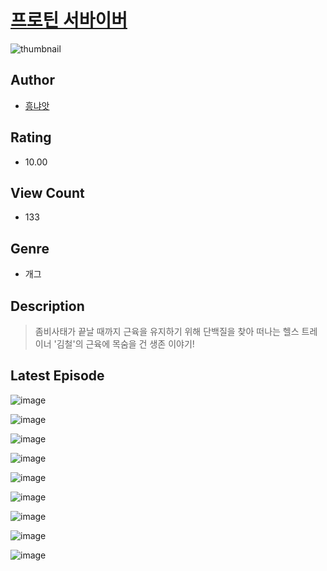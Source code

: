 # [프로틴 서바이버](https://comic.naver.com/challenge/list?titleId=810443)
![thumbnail](https://image-comic.pstatic.net/user_contents_data/challenge_comic/2023/05/23/366896/upload_7363440806133446450_480x623.jpeg)

## Author
- [흥냐앗](https://comic.naver.com/artistTitle?id=366896)

## Rating
- 10.00

## View Count
- 133

## Genre
- 개그

## Description
> 좀비사태가 끝날 때까지 근육을 유지하기 위해 단백질을 찾아 떠나는 헬스 트레이너 '김철'의 근육에 목숨을 건 생존 이야기!


## Latest Episode
![image](https://image-comic.pstatic.net/user_contents_data/challenge_comic/2023/05/23/366896/upload_3630798742576576865.jpeg)

![image](https://image-comic.pstatic.net/user_contents_data/challenge_comic/2023/05/23/366896/upload_3761124934641924151.jpeg)

![image](https://image-comic.pstatic.net/user_contents_data/challenge_comic/2023/05/23/366896/upload_3834359031857767732.jpeg)

![image](https://image-comic.pstatic.net/user_contents_data/challenge_comic/2023/05/23/366896/upload_3906089164721185125.jpeg)

![image](https://image-comic.pstatic.net/user_contents_data/challenge_comic/2023/05/23/366896/upload_7291949257914921825.jpeg)

![image](https://image-comic.pstatic.net/user_contents_data/challenge_comic/2023/05/23/366896/upload_3545287701143249251.jpeg)

![image](https://image-comic.pstatic.net/user_contents_data/challenge_comic/2023/05/23/366896/upload_7305795417158203446.jpeg)

![image](https://image-comic.pstatic.net/user_contents_data/challenge_comic/2023/05/23/366896/upload_3919598665788045360.jpeg)

![image](https://image-comic.pstatic.net/user_contents_data/challenge_comic/2023/05/23/366896/upload_3545793270300358968.jpeg)
